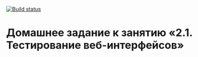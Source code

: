 [![Build status](https://ci.appveyor.com/api/projects/status/s4p8am6cjbj16n9q?svg=true)](https://ci.appveyor.com/project/EkaterinaAsanova/netology-unit-hw3)

# Домашнее задание к занятию «2.1. Тестирование веб-интерфейсов»
